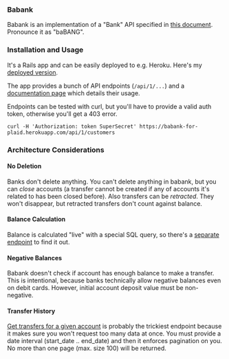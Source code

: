### Babank

Babank is an implementation of a "Bank" API specified in [this document](https://github.com/be9/babank/blob/master/build_a_bank.md).
Pronounce it as "baBANG".

### Installation and Usage

It's a Rails app and can be easily deployed to e.g. Heroku. Here's my [deployed version](https://babank-for-plaid.herokuapp.com/).

The app provides a bunch of API endpoints (`/api/1/...`) and a [documentation page](https://babank-for-plaid.herokuapp.com/apipie) which details their usage.

Endpoints can be tested with curl, but you'll have to provide a valid auth token,
otherwise you'll get a 403 error.

    curl -H 'Authorization: token SuperSecret' https://babank-for-plaid.herokuapp.com/api/1/customers

### Architecture Considerations

#### No Deletion

Banks don't delete anything. You can't delete anything in babank, but you can *close* accounts (a transfer cannot be created if any of accounts it's related to has been closed before). Also transfers can be *retracted*. They won't disappear, but retracted transfers don't count against balance.

#### Balance Calculation

Balance is calculated "live" with a special SQL query, so there's a [separate endpoint](https://babank-for-plaid.herokuapp.com/apipie/1/accounts/show.html) to find it out.

#### Negative Balances

Babank doesn't check if account has enough balance to make a transfer. This is intentional, because banks technically allow negative balances even on debit cards. However, initial account deposit value must be non-negative. 

#### Transfer History

[Get transfers for a given account](https://babank-for-plaid.herokuapp.com/apipie/1/transfers/index.html) is probably the trickiest endpoint because it makes sure you won't request too many data at once. You must provide a date interval (start_date .. end_date) and then it enforces pagination on you. No more than one page (max. size 100) will be returned.

